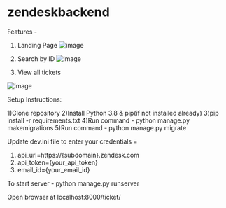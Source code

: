 # zendeskbackend
Features -
1. Landing Page
![image](https://user-images.githubusercontent.com/91580288/143808834-c47d05a8-8e89-4e1e-bf18-59b1e4a23691.png)
2. Search by ID
![image](https://user-images.githubusercontent.com/91580288/143808880-7c04d362-e6f0-455e-b34b-055809cf1828.png)

3. View all tickets

![image](https://user-images.githubusercontent.com/91580288/143808750-04ee0a7d-f35f-43c1-85c4-7b5131c6dac8.png)

Setup Instructions:

1)Clone repository
2)Install Python 3.8 & pip(if not installed already)
3)pip install -r requirements.txt
4)Run command - python manage.py makemigrations
5)Run command - python manage.py migrate

Update dev.ini file to enter your credentials = 
1. api_url=https://{subdomain}.zendesk.com
2. api_token={your_api_token}
3. email_id={your_email_id}

To start server - python manage.py runserver

Open browser at localhost:8000/ticket/
